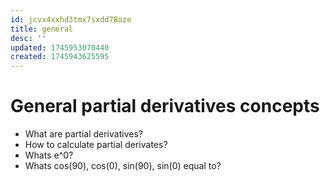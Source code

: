 ```yaml
---
id: jcvx4xxhd3tmx7sxdd78oze
title: general
desc: ''
updated: 1745953070440
created: 1745943625595
---
```


# General partial derivatives concepts
- What are partial derivatives?
- How to calculate partial derivates?
- Whats e^0?
- Whats cos(90), cos(0), sin(90), sin(0) equal to?